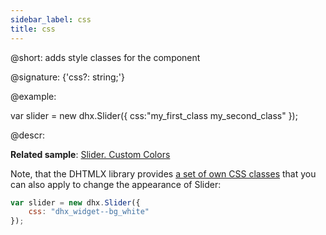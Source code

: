 ```yaml
---
sidebar_label: css
title: css
---          
```


@short: adds style classes for the component

@signature: {'css?: string;'}

@example:
<style>
    .my_first_class {
        /*some styles*/
    }
 
    .my_second_class {
        /*some styles*/
    }
</style>

var slider = new dhx.Slider({
    css:"my_first_class my_second_class"
});

@descr:

**Related sample**: [Slider. Custom Colors](https://snippet.dhtmlx.com/ewizud5e)

Note, that the DHTMLX library provides [a set of own CSS classes](helpers/base_elements.md#list-of-css-classes-for-styling-a-widget) that you can also apply to change the appearance of Slider:

~~~js
var slider = new dhx.Slider({
    css: "dhx_widget--bg_white"
});
~~~

[comment]: # (@related: slider/initializing_slider.md#configuration-properties slider/customization.md)
